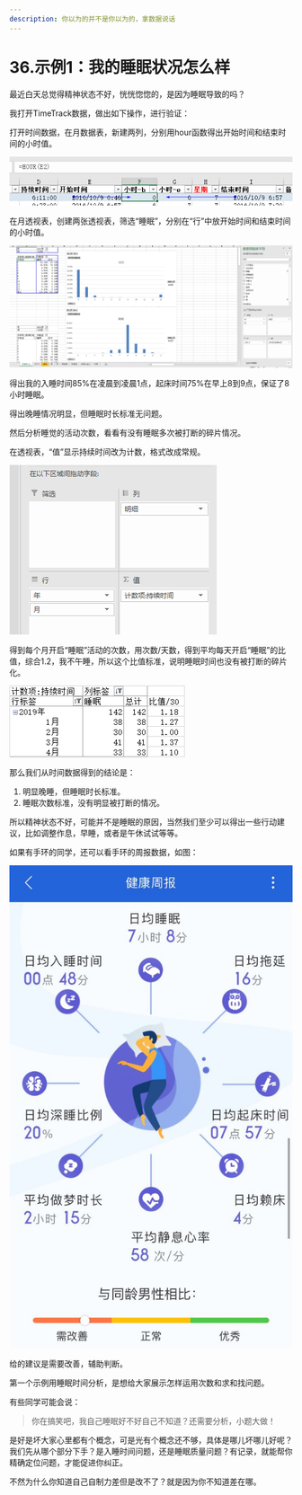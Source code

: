 ```yaml
---
description: 你以为的并不是你以为的，拿数据说话
---
```


# 36.示例1：我的睡眠状况怎么样

最近白天总觉得精神状态不好，恍恍惚惚的，是因为睡眠导致的吗？

我打开TimeTrack数据，做出如下操作，进行验证：

打开时间数据，在月数据表，新建两列，分别用hour函数得出开始时间和结束时间的小时值。

![](../.gitbook/assets/tu-pian%20%2881%29.png)

在月透视表，创建两张透视表，筛选“睡眠”，分别在“行”中放开始时间和结束时间的小时值。

![](../.gitbook/assets/tu-pian%20%28134%29.png)

得出我的入睡时间85%在凌晨到凌晨1点，起床时间75%在早上8到9点，保证了8小时睡眠。

得出晚睡情况明显，但睡眠时长标准无问题。

然后分析睡觉的活动次数，看看有没有睡眠多次被打断的碎片情况。

在透视表，“值”显示持续时间改为计数，格式改成常规。

![](../.gitbook/assets/tu-pian%20%28123%29.png)

得到每个月开启“睡眠”活动的次数，用次数/天数，得到平均每天开启“睡眠”的比值，综合1.2，我不午睡，所以这个比值标准，说明睡眠时间也没有被打断的碎片化。

![](../.gitbook/assets/tu-pian%20%2811%29.png)

那么我们从时间数据得到的结论是：

1. 明显晚睡，但睡眠时长标准。
2. 睡眠次数标准，没有明显被打断的情况。

所以精神状态不好，可能并不是睡眠的原因，当然我们至少可以得出一些行动建议，比如调整作息，早睡，或者是午休试试等等。

如果有手环的同学，还可以看手环的周报数据，如图：

![](../.gitbook/assets/tu-pian%20%2856%29.png)

给的建议是需要改善，辅助判断。

第一个示例用睡眠时间分析，是想给大家展示怎样运用次数和求和找问题。

有些同学可能会说：

> 你在搞笑吧，我自己睡眠好不好自己不知道？还需要分析，小题大做！

是好是坏大家心里都有个概念，可是光有个概念还不够，具体是哪儿坏哪儿好呢？我们先从哪个部分下手？是入睡时间问题，还是睡眠质量问题？有记录，就能帮你精确定位问题，才能促进你纠正。

不然为什么你知道自己自制力差但是改不了？就是因为你不知道差在哪。

